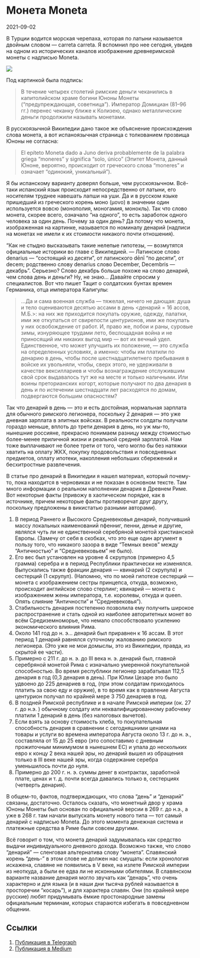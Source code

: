 # Монета Moneta

<p class="text-end time-holder"><time>2021-09-02</time></p>

В Турции водится морская черепаха, которая по латыни называется двойным
словом — carreta carreta. Я вспомнил про нее сегодня, увидев на одном
из исторических каналов изображение древнеримской монеты с надписью
Moneta.

![](content/img/2BOlLFV_E1bNOffZ.jpg)

Под картинкой была подпись:

> В течение четырех столетий римские деньги чеканились в капитолийском
> храме богини Юноны Монеты (“предупреждающая, советница”). Император
> Домициан (81–96 гг.) перенес чеканку ближе к Колизею, однако
> металлические деньги продолжили называть монетами.

В русскоязычной Википедии дано такое же объяснение происхождения слова
монета, а вот испаноязычная страница с толкованием прозвища Юноны не
согласна:

> El epíteto Moneta dado a Juno deriva probablemente de la palabra
> griega “moneres” y significa “solo, único” (Эпитет Монета, данный
> Юноне, вероятно, происходит от греческого слова “moneres” и означает
> “одинокий, уникальный”).

Я бы испанскому варианту доверял больше, чем русскоязычном. Всё-таки
испанский язык происходит непосредственно от латыни, его носителям
труднее навешать лапши на уши. Да и в русском языке пришедший из
греческого корень моно (μονο) в значении один используется вовсю
(монополия, моногамия, монокль). Так что слово монета, скорее всего,
означало “на одного”, то есть заработок одного человека за один день.
Почему за один день? Да потому что монета, изображенная на картинке,
называется по номиналу денарий (надписи на монетах не имели к их
стоимости никакого почти отношения).

“Как не стыдно высказывать такие нелепые гипотезы, — возмутятся
официальные историки во главе с Википедией. — Латинское слово denarius
— “состоящий из десяти”, от латинского dēnī “по десяти”, от decem;
родственно слову denarius слово December, Decembris — декабрь”.
Серьезно? Слово декабрь больше похоже на слово денарий, чем слова день
и деньги? Ну, не знаю… Давайте спросим у специалистов. Вот что пишет
Тацит о солдатских бунтах времен Германика, отца императора Калигулы:

> …Да и сама военная служба — тяжелая, ничего не дающая: душа и тело
> оцениваются десятью ассами в день <денарий = 16 ассов, М.Б.>: на них
> же приходится покупать оружие, одежду, палатки, ими же откупаться от
> свирепости центурионов, ими же покупать у них освобождение от работ.
> И, право же, побои и раны, суровые зимы, изнуряющее трудами лето,
> беспощадная война и не приносящий им никаких выгод мир — вот их
> вечный удел. Единственное, что может улучшить их положение, — это
> служба на определенных условиях, а именно: чтобы им платили по
> денарию в день, чтобы после шестнадцатилетнего пребывания в войске
> их увольняли, чтобы, сверх этого, не удерживали в качестве
> вексиллариев и чтобы вознаграждение отслужившим свой срок выдавалось
> тут же на месте и только наличными. Или воины преторианских когорт,
> которые получают по два денария в день и по истечении шестнадцати
> лет расходятся по домам, подвергаются большим опасностям?

Так что денарий в день — это и есть достойная, нормальная зарплата для
обычного римского легионера, поскольку 2 денария — это уже дневная
зарплата в элитных войсках. В реальности солдаты получали гораздо
меньше, вплоть до трети денария в день, но уж мы-то, нынешние россияне,
прекрасно понимаем разницу между стоимостью более-менее приличной жизни
и реальной средней зарплатой. Нам тоже выплачивают не более трети от
того, чего могло бы без натяжки хватить на оплату ЖКХ, покупку
продовольствия и повседневных предметов, оплату ипотеки, накопления
небольших сбережений и бесхитростные развлечения.

В статье про денарий в Википедии я нашел материал, который почему-то,
пока находится в черновиках и не показан в основном тексте. Там много
информации о реальном наполнении денария в Древнем Риме. Вот некоторые
факты (привожу в хаотическом порядке, как в источнике, причем некоторые
факты противоречат друг другу, поскольку предложены в викистатью
разными авторами).

1. В период Раннего и Высокого Средневековья денарий, получивший массу
       локальных наименований пфенниг, пенни, денье и другие, являлся чуть
       ли не единственной серебряной монетой христианской Европы. (Замечу
       от себя в скобках, что это еще один аргумент в пользу того, что
       никакого зазора в виде “Темных веков” между “Античностью” и
       “Средневековьем” не было).
2. Его вес был установлен на уровне 4 скрупулов (примерно 4,5 грамма)
       серебра и в период Республики практически не изменялся. Выпускались
       также фракции денария — квинарий (2 скрупула) и сестерций (1
       скрупул). (Напомню, что по моей гипотезе сестерций — монета с
       изображением сестры принцепса, откуда, возможно, происходит
       английское слово стерлинг; квинарий — монета с изображением жены
       императора, т.е. королевы, откуда и queen. Опять слияние
       “Античности” и “Средневековья”).
3. Стабильность денария постепенно позволила ему получить широкое
       распространение и стать одной из наиболее авторитетных монет во
       всём Средиземноморье, что немало способствовало усилению
       экономического влияния Рима.
4. Около 141 год до н. э… денарий был приравнен к 16 ассам. В этот
       период 1 денарий равнялся суточному жалованию римского легионера.
       (Это уже не мои домыслы, это из Википедии, правда, из скрытой ее
       части).
5. Примерно с 211 г. до н. э. до III века н. э. денарий был, главной
       серебряной монетой Рима с изначально умеренной покупательной
       способностью. Во время республики легионер зарабатывал 112,5
       денария в год (0,3 денария в день). При Юлии Цезаре это было
       удвоено до 225 денариев в год, (при этом солдатам приходилось
       платить за свою еду и оружие), в то время как в правление Августа
       центурион получал по крайней мере 3 750 дeнариев в год.
6. В поздней Римской республике и в начале Римской империи (ок. 27 г.
       до н.э. ) обычному солдату или неквалифицированному рабочему
       платили 1 дeнарий в день (без налоговых вычетов).
7. Если взять за основу стоимость хлеба, то покупательная способность
       денария в сравнении с сегодняшними ценами на товары и услуги во
       времена императора Августа около 13 г. до н. э., составлялa от 15
       до 25 евро (это сопоставимо с дневным прожиточным минимумом в
       нынешнем ЕС) и упалa до нескольких евро к концу 2 века нашей эры,
       но денарий вышел из обращения только в III веке нашей эры, когда
       содержание серебра уменьшилось почти до нуля.
8. Примерно до 200 г. н. э. суммы денег в контрактах, заработной
       плате, ценах и т. д. почти всегда давались только в, сестерциях
       (четверть денария).

В общем-то, фактов, подтверждающих, что слова “день” и “денарий”
связаны, достаточно. Осталось сказать, что монетный двор у храма Юноны
Монеты был основан по официальной версии в 269 г. до н.э., а уже в 268
г. там начали выпускать монету нового типа — тот самый денарий с
надписью Moneta. До этого момента денежная система и платежные средства
в Риме были совсем другими.

Всё говорит о том, что монета денарий задумывалась как средство выдачи
индивидуального дневного дохода. Возможно также, что слово “денарий” —
сленговая альтернатива слову “монета”. Славянский корень “день-” в этом
слове не должен нас смущать: если хронология искажена, славяне не
появились в V веке, на излете Римской империи из неоткуда, а были ее
едва ли не исконными обителями. В славянском варианте название денария
могло звучать как “денарь”, что очень характерно и для языка (и в наши
дни тысяча рублей называется в просторечии “косарь”), и для характера
славян. Они (по крайней мере русские) любят придумывать ёмкие
простонародные замены официальным терминам, которых стараются избегать
в повседневном общении.

## Ссылки

1. [Публикация в Telegraph](https://telegra.ph/Moneta-Moneta-09-02)
1. [Публикация в Medium](https://yababay.medium.com/монета-moneta-8949e64e92cb)